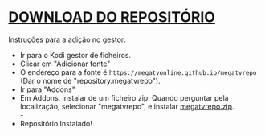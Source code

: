 # <a href="repository.megatvrepo.zip">DOWNLOAD DO REPOSITÓRIO</a>

Instruções para a adição no gestor:


<p align="left">
  <ul>
    <li>Ir para o Kodi gestor de ficheiros.</li>
    <li>Clicar em "Adicionar fonte"</li>
    <li>O endereço para a fonte é <code>https://megatvonline.github.io/megatvrepo</code> (Dar o nome de "repository.megatvrepo").</li>
    <li>Ir para "Addons"</li>
    <li>Em Addons, instalar de um ficheiro zip. Quando perguntar pela localização, selecionar "megatvrepo", e instalar <a href="repository.megatvrepo-1.0.zip">megatvrepo.zip</a>.</li>
    -
    <li>Repositório Instalado!</li>
    
</ul>

                                      
                                       

</p>

